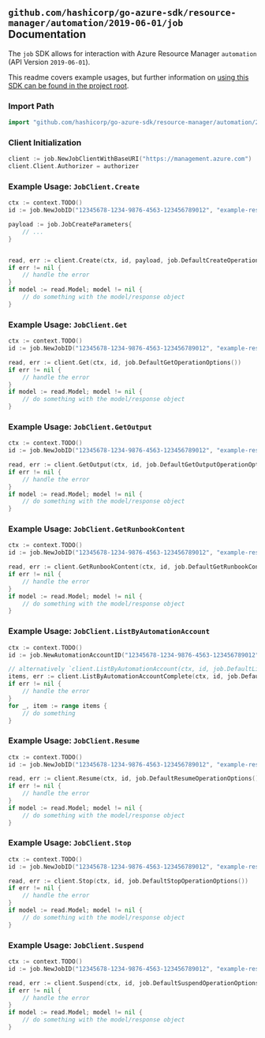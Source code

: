 
## `github.com/hashicorp/go-azure-sdk/resource-manager/automation/2019-06-01/job` Documentation

The `job` SDK allows for interaction with Azure Resource Manager `automation` (API Version `2019-06-01`).

This readme covers example usages, but further information on [using this SDK can be found in the project root](https://github.com/hashicorp/go-azure-sdk/tree/main/docs).

### Import Path

```go
import "github.com/hashicorp/go-azure-sdk/resource-manager/automation/2019-06-01/job"
```


### Client Initialization

```go
client := job.NewJobClientWithBaseURI("https://management.azure.com")
client.Client.Authorizer = authorizer
```


### Example Usage: `JobClient.Create`

```go
ctx := context.TODO()
id := job.NewJobID("12345678-1234-9876-4563-123456789012", "example-resource-group", "automationAccountValue", "jobValue")

payload := job.JobCreateParameters{
	// ...
}


read, err := client.Create(ctx, id, payload, job.DefaultCreateOperationOptions())
if err != nil {
	// handle the error
}
if model := read.Model; model != nil {
	// do something with the model/response object
}
```


### Example Usage: `JobClient.Get`

```go
ctx := context.TODO()
id := job.NewJobID("12345678-1234-9876-4563-123456789012", "example-resource-group", "automationAccountValue", "jobValue")

read, err := client.Get(ctx, id, job.DefaultGetOperationOptions())
if err != nil {
	// handle the error
}
if model := read.Model; model != nil {
	// do something with the model/response object
}
```


### Example Usage: `JobClient.GetOutput`

```go
ctx := context.TODO()
id := job.NewJobID("12345678-1234-9876-4563-123456789012", "example-resource-group", "automationAccountValue", "jobValue")

read, err := client.GetOutput(ctx, id, job.DefaultGetOutputOperationOptions())
if err != nil {
	// handle the error
}
if model := read.Model; model != nil {
	// do something with the model/response object
}
```


### Example Usage: `JobClient.GetRunbookContent`

```go
ctx := context.TODO()
id := job.NewJobID("12345678-1234-9876-4563-123456789012", "example-resource-group", "automationAccountValue", "jobValue")

read, err := client.GetRunbookContent(ctx, id, job.DefaultGetRunbookContentOperationOptions())
if err != nil {
	// handle the error
}
if model := read.Model; model != nil {
	// do something with the model/response object
}
```


### Example Usage: `JobClient.ListByAutomationAccount`

```go
ctx := context.TODO()
id := job.NewAutomationAccountID("12345678-1234-9876-4563-123456789012", "example-resource-group", "automationAccountValue")

// alternatively `client.ListByAutomationAccount(ctx, id, job.DefaultListByAutomationAccountOperationOptions())` can be used to do batched pagination
items, err := client.ListByAutomationAccountComplete(ctx, id, job.DefaultListByAutomationAccountOperationOptions())
if err != nil {
	// handle the error
}
for _, item := range items {
	// do something
}
```


### Example Usage: `JobClient.Resume`

```go
ctx := context.TODO()
id := job.NewJobID("12345678-1234-9876-4563-123456789012", "example-resource-group", "automationAccountValue", "jobValue")

read, err := client.Resume(ctx, id, job.DefaultResumeOperationOptions())
if err != nil {
	// handle the error
}
if model := read.Model; model != nil {
	// do something with the model/response object
}
```


### Example Usage: `JobClient.Stop`

```go
ctx := context.TODO()
id := job.NewJobID("12345678-1234-9876-4563-123456789012", "example-resource-group", "automationAccountValue", "jobValue")

read, err := client.Stop(ctx, id, job.DefaultStopOperationOptions())
if err != nil {
	// handle the error
}
if model := read.Model; model != nil {
	// do something with the model/response object
}
```


### Example Usage: `JobClient.Suspend`

```go
ctx := context.TODO()
id := job.NewJobID("12345678-1234-9876-4563-123456789012", "example-resource-group", "automationAccountValue", "jobValue")

read, err := client.Suspend(ctx, id, job.DefaultSuspendOperationOptions())
if err != nil {
	// handle the error
}
if model := read.Model; model != nil {
	// do something with the model/response object
}
```
